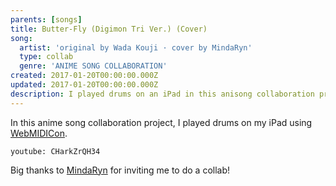 ```yaml
---
parents: [songs]
title: Butter-Fly (Digimon Tri Ver.) (Cover)
song:
  artist: 'original by Wada Kouji · cover by MindaRyn'
  type: collab
  genre: 'ANIME SONG COLLABORATION'
created: 2017-01-20T00:00:00.000Z
updated: 2017-01-20T00:00:00.000Z
description: I played drums on an iPad in this anisong collaboration project.
---
```


In this anime song collaboration project,
I played drums on my iPad using [WebMIDICon](/p/webmidicon).

`youtube: CHarkZrQH34`

Big thanks to [MindaRyn](https://www.youtube.com/channel/UCI3GAvwaZwf1abbeREza8eA) for inviting me to do a collab!
